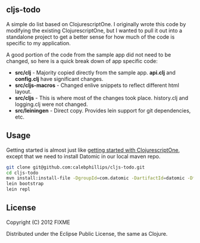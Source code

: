 ## cljs-todo

A simple do list based on ClojurescriptOne.  I originally wrote this code by 
modifying the existing ClojurescriptOne, but I wanted to pull it out into a
standalone project to get a better sense for how much of the code is specific
to my application.

A good portion of the code from the sample app did not need to be changed, so here is a 
quick break down of app specific code:

* **src/clj** - Majority copied directly from the sample app.  **api.clj** and **config.clj** have significant changes.
* **src/cljs-macros** - Changed enlive snippets to reflect different html layout.
* **src/cljs** - This is where most of the changes took place.  history.clj and logging.clj were not changed.
* **src/leiningen** - Direct copy. Provides lein support for git dependencies, etc.

## Usage

Getting started is almost just like [getting started with ClojurescriptOne](http://clojurescriptone.com/getting-started.html),
except that we need to install Datomic in our local maven repo.

```bash
git clone git@github.com:calebphillips/cljs-todo.git
cd cljs-todo
mvn install:install-file -DgroupId=com.datomic -DartifactId=datomic -Dfile=datomic-DATOMIC-VERSION.jar -DpomFile=pom.xml
lein bootstrap 
lein repl
```

## License

Copyright (C) 2012 FIXME

Distributed under the Eclipse Public License, the same as Clojure.
